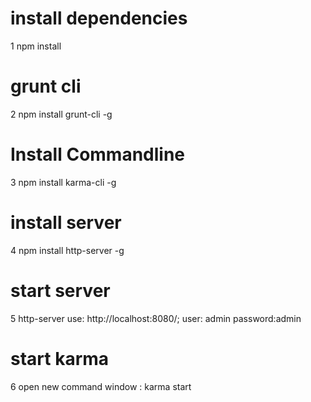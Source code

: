 # install dependencies
1 npm install

# grunt cli
2 npm install grunt-cli -g

# Install Commandline
3 npm install karma-cli -g

# install server
4 npm install http-server -g

# start server
5 http-server  use: http://localhost:8080/;
  user: admin  password:admin

# start karma
6 open new command window : karma start
